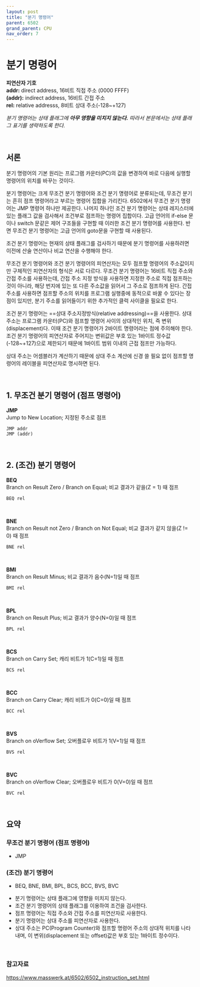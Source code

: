 ```yaml
---
layout: post
title: "분기 명령어"
parent: 6502
grand_parent: CPU
nav_order: 7
---
```


# 분기 명령어
**피연산자 기호**  
**addr:** direct address, 16비트 직접 주소 ($0000~$FFFF)  
**(addr):** indirect address, 16비트 간접 주소  
**rel:** relative addresss, 8비트 상대 주소(-128~+127)  
  
*분기 명령어는 상태 플래그에 **아무 영향을 미치지 않는다.** 따라서 본문에서는 상태 플래그 표기를 생략하도록 한다.*  
  
<br>

## 서론
분기 명령어의 기본 원리는 프로그램 카운터(PC)의 값을 변경하여 바로 다음에 실행할 명령어의 위치를 바꾸는 것이다.  
  
분기 명령어는 크게 무조건 분기 명령어와 조건 분기 명령어로 분류되는데, 무조건 분기는 흔히 점프 명령어라고 부르는 명령어 집합을 가리킨다. 6502에서 무조건 분기 명령어는 JMP 명령어 하나만 제공한다. 
나머지 하나인 조건 분기 명령어는 상태 레지스터에 있는 플래그 값을 검사해서 조건부로 점프하는 명령어 집합이다. 고급 언어의 if-else 문이나 switch 문같은 제어 구조들을 구현할 때 이러한 조건 분기 명령어를 사용한다. 반면 무조건 분기 명령어는 고급 언어의 goto문을 구현할 때 사용된다.  

조건 분기 명령어는 현재의 상태 플래그를 검사하기 때문에 분기 명령어를 사용하려면 이전에 산술 연산이나 비교 연산을 수행해야 한다.  
  
무조건 분기 명령어와 조건 분기 명령어의 피연산자는 모두 점프할 명령어의 주소값이지만 구체적인 피연산자의 형식은 서로 다르다. 
무조건 분기 명령어는 16비트 직접 주소와 간접 주소를 사용하는데, 간접 주소 지정 방식을 사용하면 지정한 주소로 직접 점프하는 것이 아니라, 해당 번지에 있는 또 다른 주소값을 읽어서 그 주소로 점프하게 된다. 
간접 주소를 사용하면 점프할 주소의 위치를 프로그램 실행중에 동적으로 바꿀 수 있다는 장점이 있지만, 분기 주소를 읽어들이기 위한 추가적인 클럭 사이클을 필요로 한다.  
  
조건 분기 명령어는 ==상대 주소지정방식(relative addressing)==을 사용한다. 
상대 주소는 프로그램 카운터(PC)와 점프할 명령어 사이의 상대적인 위치, 즉 변위(displacement)다. 이때 조건 분기 명령어가 2바이트 명령어라는 점에 주의해야 한다. 
조건 분기 명령어의 피연산자로 주어지는 변위값은 부호 있는 1바이트 정수값(-128~+127)으로 제한되기 때문에 1바이트 범위 이내의 근접 점프만 가능하다.  
  
상대 주소는 어셈블러가 계산하기 때문에 상대 주소 계산에 신경 쓸 필요 없이 점프할 명령어의 레이블을 피연산자로 명시하면 된다.  
  
<br>

## 1. 무조건 분기 명령어 (점프 명령어)
**JMP**  
Jump to New Location; 지정된 주소로 점프  
```
JMP addr
JMP (addr)
```
<br>

## 2. (조건) 분기 명령어
**BEQ**  
Branch on Result Zero / Branch on Equal; 비교 결과가 같을(Z = 1) 때 점프
```
BEQ rel
```
<br>

**BNE**  
Branch on Result not Zero / Branch on Not Equal; 비교 결과가 같지 않을(Z != 0) 때 점프  
```
BNE rel
```
<br>

**BMI**  
Branch on Result Minus; 비교 결과가 음수(N=1)일 때 점프  
```
BMI rel
```
<br>

**BPL**  
Branch on Result Plus; 비교 결과가 양수(N=0)일 때 점프  
```
BPL rel
```
<br>

**BCS**  
Branch on Carry Set; 캐리 비트가 1(C=1)일 때 점프  
```
BCS rel
```
<br>

**BCC**  
Branch on Carry Clear; 캐리 비트가 0(C=0)일 때 점프  
```
BCC rel
```
<br>

**BVS**  
Branch on oVerflow Set; 오버플로우 비트가 1(V=1)일 때 점프  
```
BVS rel
```
<br>

**BVC**  
Branch on oVerflow Clear; 오버플로우 비트가 0(V=0)일 때 점프  
```
BVC rel
```
<br>

## 요약
### 무조건 분기 명령어 (점프 명령어)
* JMP  
  

### (조건) 분기 명령어
* BEQ, BNE, BMI, BPL, BCS, BCC, BVS, BVC  
  
- 분기 명령어는 상태 플래그에 영향을 미치지 않는다.  
- 조건 분기 명령어의 상태 플래그를 이용하여 조건을 검사한다.  
- 점프 명령어는 직접 주소와 간접 주소를 피연산자로 사용한다.  
- 분기 명령어는 상대 주소를 피연산자로 사용한다.  
- 상대 주소는 PC(Program Counter)와 점프할 명령어 주소의 상대적 위치를 나타내며, 이 변위(displacement 또는 offset)값은 부호 있는 1바이트 정수이다.  
  
<br>

### 참고자료
<https://www.masswerk.at/6502/6502_instruction_set.html>